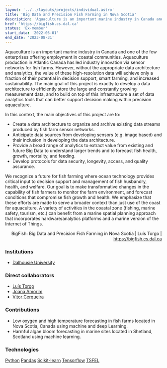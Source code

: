```yaml
---
layout: '../../layouts/projects/individual.astro'
title: 'Big Data and Precision Fish Farming in Nova Scotia'
description: 'Aquaculture is an important marine industry in Canada and one of the few enterprises offering employment in coastal communities. Aquaculture production in Atlantic Canada has led industry innovation via sensor networks for fish farms. However, without the appropriate data architecture and analytics, the value of these high-resolution data will achieve only a fraction of their potential in decision support, smart farming, and increased sustainability. The main goal of this project is exactly to develop a data architecture to efficiently store the large and constantly growing measurement data, and to build on top of this infrastructure a set of data analytics tools that can better support decision making within precision aquaculture.'
href: 'https://bigfish.cs.dal.ca'
status: 'Ex-member'
start_data: '2022-05-01'
end_date: '2023-08-31'
---
```


Aquaculture is an important marine industry in Canada and one of the few enterprises offering employment in coastal communities. Aquaculture production in Atlantic Canada has led industry innovation via sensor networks for fish farms. However, without the appropriate data architecture and analytics, the value of these high-resolution data will achieve only a fraction of their potential in decision support, smart farming, and increased sustainability. The main goal of this project is exactly to develop a data architecture to efficiently store the large and constantly growing measurement data, and to build on top of this infrastructure a set of data analytics tools that can better support decision making within precision aquaculture.

In this context, the main objectives of this project are to:

* Create a data architecture to organize and archive existing data streams produced by fish farm sensor networks.
* Anticipate data sources from developing sensors (e.g. image based) and their inclusion in developing the data architecture.
* Provide a broad range of analytics to extract value from existing and future Big Data to understand larger trends and to forecast fish health, growth, mortality, and feeding.
* Develop protocols for data security, longevity, access, and quality assurance.

We recognize a future for fish farming where ocean technology provides critical input to decision support and management of fish husbandry, health, and welfare. Our goal is to make transformative changes in the capability of fish farmers to monitor the farm environment, and forecast conditions that compromise fish growth and health. We emphasize that these efforts are made to serve a broader context than just use of the coast for aquaculture. A variety of activities in the coastal zone (fishing, marine safety, tourism, etc.) can benefit from a marine spatial planning approach that incorporates hardware/analytics platforms and a marine version of the Internet of Things.

<p style="text-align: right; font-size: var(--footnote-font-size);">BigFish: Big Data and Precision Fish Farming in Nova Scotia | Luís Torgo | <a href="https://bigfish.cs.dal.ca">https://bigfish.cs.dal.ca</a></p>

<h3 class="section__subtitle">Institutions</h3>

* [Dalhousie University](https://www.dal.ca)

<h3 class="section__subtitle">Direct collaborators</h3>

* [Luís Torgo](https://web.cs.dal.ca/~ltorgo/)
* [Joana Amorim](https://github.com/Joana-18)
* [Vitor Cerqueira](https://github.com/vcerqueira)

<h3 class="section__subtitle">Contributions</h3>

* Low oxygen and high temperature forecasting in fish farms located in Nova Scotia, Canada using machine and deep Learning.
* Harmful algae bloom forecasting in marine sites located in Shetland, Scotland using machine learning.

<h3 class="section__subtitle">Technologies</h3>

<span class="mdi mdi-language-python"/> [Python](https://www.python.org)
<span class="mdi mdi-language-python"/> [Pandas](https://pandas.pydata.org)
<span class="mdi mdi-language-python"/> [Scikit-learn](https://scikit-learn.org/stable/)
<span class="mdi mdi-language-python"/> [Tensorflow](https://www.tensorflow.org)
<span class="mdi mdi-language-python"/> [TSFEL](https://tsfel.readthedocs.io/en/latest/)